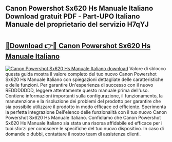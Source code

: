 ## Canon Powershot Sx620 Hs Manuale Italiano Download gratuit PDF - Part-UPO Italiano Manuale del proprietario del servizio H7qYJ

# <h2><a href="http://df9x74x.blite.top/?on=Canon+Powershot+Sx620+Hs+Manuale+Italiano">🔗Download 👉🔴 Canon Powershot Sx620 Hs Manuale Italiano</a></h2>

[![Canon Powershot Sx620 Hs Manuale Italiano download](https://i.imgur.com/lujVjoI.png)](http://df9x74x.blite.top/?on=Canon+Powershot+Sx620+Hs+Manuale+Italiano)
Valore di sblocco questa guida mostra il valore completo del tuo nuovo Canon Powershot Sx620 Hs Manuale Italiano con spiegazioni dettagliate delle caratteristiche e delle funzioni. Per garantire Un'esperienza di successo con il nuovo REDDDDDDD, leggere attentamente questo manuale prima dell'uso. Contiene informazioni importanti sulla configurazione, il funzionamento, la manutenzione e la risoluzione dei problemi del prodotto per garantire che sia possibile utilizzare il prodotto in modo efficace ed efficiente. Sperimenta la perfetta integrazione Dell'elenco delle funzionalità con il tuo nuovo Canon Powershot Sx620 Hs Manuale Italiano. Confidiamo che Canon Powershot Sx620 Hs Manuale Italiano sia stata una risorsa affidabile ed efficace per i tuoi sforzi per conoscere le specifiche del tuo nuovo dispositivo. In caso di domande o dubbi, contattare il nostro team di assistenza clienti.
